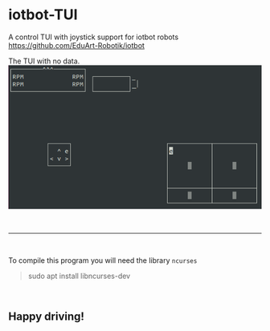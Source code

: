 # iotbot-TUI
A control TUI with joystick support for iotbot robots  
https://github.com/EduArt-Robotik/iotbot  

The TUI with no data.  
![Picture of TUI with no data](media/TUI-notConnected.png)

<br>

---

<br>

To compile this program you will need the library `ncurses`
 > sudo apt install libncurses-dev

<br>

## Happy driving!

